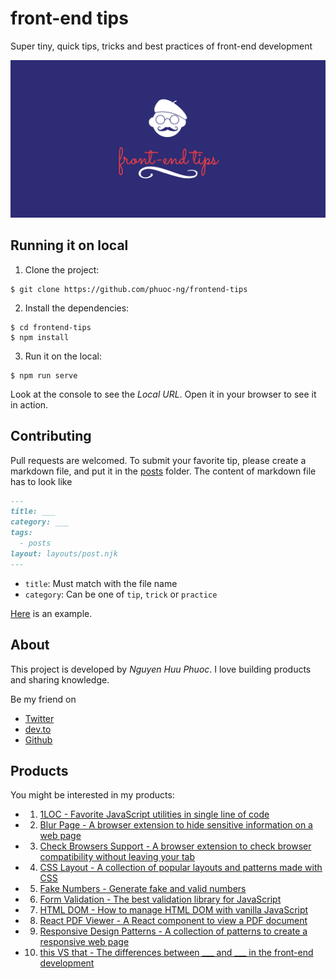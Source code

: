 # front-end tips

Super tiny, quick tips, tricks and best practices of front-end development

![front-end tips](/img/screenshot.png)

## Running it on local

1. Clone the project:

```console
$ git clone https://github.com/phuoc-ng/frontend-tips
```

2. Install the dependencies:

```console
$ cd frontend-tips
$ npm install
```

3. Run it on the local:

```console
$ npm run serve
```

Look at the console to see the _Local URL_. Open it in your browser to see it in action.

## Contributing

Pull requests are welcomed. To submit your favorite tip, please create a markdown file, and put it in the [posts](posts) folder.
The content of markdown file has to look like

```md
---
title: ___
category: ___
tags:
  - posts
layout: layouts/post.njk
---
```

* `title`: Must match with the file name
* `category`: Can be one of `tip`, `trick` or `practice`

[Here](posts/convert-string-to-number.md) is an example.

## About

This project is developed by _Nguyen Huu Phuoc_. I love building products and sharing knowledge.

Be my friend on
* [Twitter](https://twitter.com/nghuuphuoc)
* [dev.to](https://dev.to/phuocng)
* [Github](https://github.com/phuoc-ng)

## Products

You might be interested in my products:

* 01. [1LOC - Favorite JavaScript utilities in single line of code](https://1loc.dev)
* 02. [Blur Page - A browser extension to hide sensitive information on a web page](https://blur.page)
* 03. [Check Browsers Support - A browser extension to check browser compatibility without leaving your tab](https://checkbrowsers.support")
* 04. [CSS Layout - A collection of popular layouts and patterns made with CSS](https://csslayout.io)
* 05. [Fake Numbers - Generate fake and valid numbers](https://fakenumbers.io)
* 06. [Form Validation - The best validation library for JavaScript](https://formvalidation.io)
* 07. [HTML DOM - How to manage HTML DOM with vanilla JavaScript](https://htmldom.dev)
* 08. [React PDF Viewer - A React component to view a PDF document](https://react-pdf-viewer.dev)
* 09. [Responsive Design Patterns - A collection of patterns to create a responsive web page](https://responsive.page)
* 10. [this VS that - The differences between ___ and ___ in the front-end development](https://thisthat.dev)
